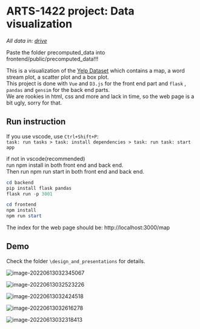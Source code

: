 # ARTS-1422 project: Data visualization
*All data in: [drive](https://drive.google.com/drive/folders/10iis24J7SkGIADnydgx4G3OoQe_0zA5A?usp=share_link)*

Paste the folder precomputed_data into frontend/public/precomputed_data!!!

This is a visualization of the [Yelp Dataset](https://www.yelp.com/dataset) which contains a map, a word stream plot, a scatter plot and a box plot.  
This project is done with ```Vue``` and ```D3.js``` for the front end part and ```flask``` , ```pandas``` and ```gensim``` for the back end parts.  
We are rookies in html, css and more and lack in time, so the web page is a bit ugly, sorry for that.

## Run instruction

If you use vscode, use ```Ctrl+Shift+P```:   
```task: run tasks > task: install dependencies > task: run task: start app```

if not in vscode(recommended)   
run npm install in both front end and back end.   
Then run npm run start in both front end and back end. 

```ps1
cd backend
pip install flask pandas
flask run -p 3001
```
```ps1
cd frontend
npm install
npm run start
```

The index for the web page should be:
http://localhost:3000/map

## Demo

Check the folder ```\design_and_presentations``` for details.

![image-20220613032345067](README.assets/image-20220613032345067.png)

![image-20220613032523226](README.assets/image-20220613032523226.png)

![image-20220613032424518](README.assets/image-20220613032424518.png)



![image-20220613032616278](README.assets/image-20220613032616278.png)

![image-20220613032318413](README.assets/image-20220613032318413.png)
